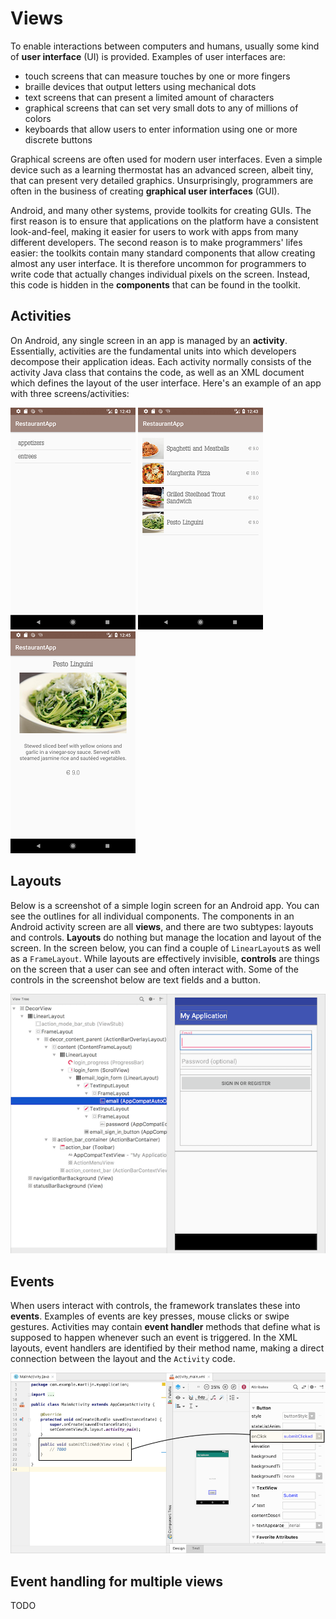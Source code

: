 # Views

To enable interactions between computers and humans, usually some kind of **user interface** (UI) is provided. Examples of user interfaces are:

- touch screens that can measure touches by one or more fingers
- braille devices that output letters using mechanical dots
- text screens that can present a limited amount of characters
- graphical screens that can set very small dots to any of millions of colors
- keyboards that allow users to enter information using one or more discrete buttons

Graphical screens are often used for modern user interfaces. Even a simple device such as a learning thermostat has an advanced screen, albeit tiny, that can present very detailed graphics. Unsurprisingly, programmers are often in the business of creating **graphical user interfaces** (GUI).

Android, and many other systems, provide toolkits for creating GUIs. The first reason is to ensure that applications on the platform have a consistent look-and-feel, making it easier for users to work with apps from many different developers. The second reason is to make programmers' lifes easier: the toolkits contain many standard components that allow creating almost any user interface. It is therefore uncommon for programmers to write code that actually changes individual pixels on the screen. Instead, this code is hidden in the **components** that can be found in the toolkit.

## Activities

On Android, any single screen in an app is managed by an **activity**. Essentially, activities are the fundamental units into which developers decompose their application ideas. Each activity normally consists of the activity Java class that contains the code, as well as an XML document which defines the layout of the user interface. Here's an example of an app with three screens/activities:

![Restaurant App](restaurant-screenshot1.png) ![Restaurant App](restaurant-screenshot2.png) ![Restaurant App](restaurant-screenshot3.png)

## Layouts

Below is a screenshot of a simple login screen for an Android app. You can see the outlines for all individual components. The components in an Android activity screen are all **views**, and there are two subtypes: layouts and controls. **Layouts** do nothing but manage the location and layout of the screen. In the screen below, you can find a couple of `LinearLayout`s as well as a `FrameLayout`. While layouts are effectively invisible, **controls** are things on the screen that a user can see and often interact with. Some of the controls in the screenshot below are text fields and a button.

![A screenshot of an Android login screen](viewtree.png)

## Events

When users interact with controls, the framework translates these into **events**. Examples of events are key presses, mouse clicks or swipe gestures. Activities may contain **event handler** methods that define what is supposed to happen whenever such an event is triggered. In the XML layouts, event handlers are identified by their method name, making a direct connection between the layout and the `Activity` code.

![](handler.png)

## Event handling for multiple views

TODO

